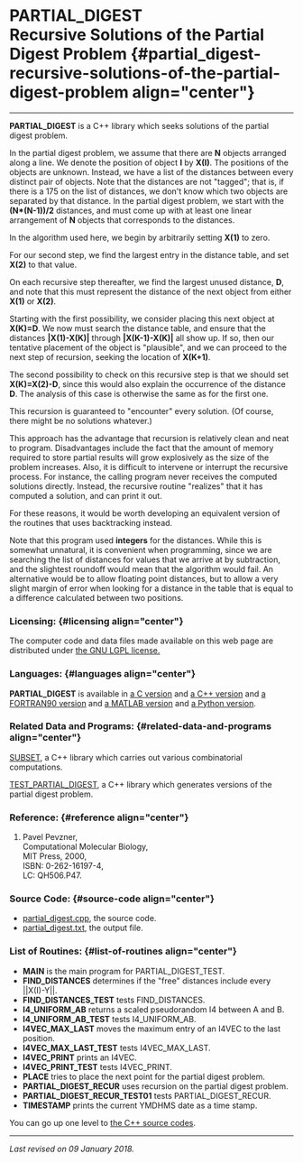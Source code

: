 PARTIAL\_DIGEST\
Recursive Solutions of the Partial Digest Problem {#partial_digest-recursive-solutions-of-the-partial-digest-problem align="center"}
=================================================

------------------------------------------------------------------------

**PARTIAL\_DIGEST** is a C++ library which seeks solutions of the
partial digest problem.

In the partial digest problem, we assume that there are **N** objects
arranged along a line. We denote the position of object **I** by
**X(I)**. The positions of the objects are unknown. Instead, we have a
list of the distances between every distinct pair of objects. Note that
the distances are not "tagged"; that is, if there is a 175 on the list
of distances, we don't know which two objects are separated by that
distance. In the partial digest problem, we start with the
**(N\*(N-1))/2** distances, and must come up with at least one linear
arrangement of **N** objects that corresponds to the distances.

In the algorithm used here, we begin by arbitrarily setting **X(1)** to
zero.

For our second step, we find the largest entry in the distance table,
and set **X(2)** to that value.

On each recursive step thereafter, we find the largest unused distance,
**D**, and note that this must represent the distance of the next object
from either **X(1)** or **X(2)**.

Starting with the first possibility, we consider placing this next
object at **X(K)=D**. We now must search the distance table, and ensure
that the distances **|X(1)-X(K)|** through **|X(K-1)-X(K)|** all show
up. If so, then our tentative placement of the object is "plausible",
and we can proceed to the next step of recursion, seeking the location
of **X(K+1)**.

The second possibility to check on this recursive step is that we should
set **X(K)=X(2)-D**, since this would also explain the occurrence of the
distance **D**. The analysis of this case is otherwise the same as for
the first one.

This recursion is guaranteed to "encounter" every solution. (Of course,
there might be no solutions whatever.)

This approach has the advantage that recursion is relatively clean and
neat to program. Disadvantages include the fact that the amount of
memory required to store partial results will grow explosively as the
size of the problem increases. Also, it is difficult to intervene or
interrupt the recursive process. For instance, the calling program never
receives the computed solutions directly. Instead, the recursive routine
"realizes" that it has computed a solution, and can print it out.

For these reasons, it would be worth developing an equivalent version of
the routines that uses backtracking instead.

Note that this program used **integers** for the distances. While this
is somewhat unnatural, it is convenient when programming, since we are
searching the list of distances for values that we arrive at by
subtraction, and the slightest roundoff would mean that the algorithm
would fail. An alternative would be to allow floating point distances,
but to allow a very slight margin of error when looking for a distance
in the table that is equal to a difference calculated between two
positions.

### Licensing: {#licensing align="center"}

The computer code and data files made available on this web page are
distributed under [the GNU LGPL license.](../../txt/gnu_lgpl.txt)

### Languages: {#languages align="center"}

**PARTIAL\_DIGEST** is available in [a C
version](../../c_src/partial_digest/partial_digest.md) and [a C++
version](../../master/partial_digest/partial_digest.md) and [a
FORTRAN90 version](../../f_src/partial_digest/partial_digest.md) and
[a MATLAB version](../../m_src/partial_digest/partial_digest.md) and
[a Python version](../../py_src/partial_digest/partial_digest.md).

### Related Data and Programs: {#related-data-and-programs align="center"}

[SUBSET](../../master/subset/subset.md), a C++ library which carries
out various combinatorial computations.

[TEST\_PARTIAL\_DIGEST](../../master/test_partial_digest/test_partial_digest.md),
a C++ library which generates versions of the partial digest problem.

### Reference: {#reference align="center"}

1.  Pavel Pevzner,\
    Computational Molecular Biology,\
    MIT Press, 2000,\
    ISBN: 0-262-16197-4,\
    LC: QH506.P47.

### Source Code: {#source-code align="center"}

-   [partial\_digest.cpp](partial_digest.cpp), the source code.
-   [partial\_digest.txt](partial_digest.txt), the output file.

### List of Routines: {#list-of-routines align="center"}

-   **MAIN** is the main program for PARTIAL\_DIGEST\_TEST.
-   **FIND\_DISTANCES** determines if the "free" distances include every
    ||X(I)-Y||.
-   **FIND\_DISTANCES\_TEST** tests FIND\_DISTANCES.
-   **I4\_UNIFORM\_AB** returns a scaled pseudorandom I4 between A
    and B.
-   **I4\_UNIFORM\_AB\_TEST** tests I4\_UNIFORM\_AB.
-   **I4VEC\_MAX\_LAST** moves the maximum entry of an I4VEC to the last
    position.
-   **I4VEC\_MAX\_LAST\_TEST** tests I4VEC\_MAX\_LAST.
-   **I4VEC\_PRINT** prints an I4VEC.
-   **I4VEC\_PRINT\_TEST** tests I4VEC\_PRINT.
-   **PLACE** tries to place the next point for the partial digest
    problem.
-   **PARTIAL\_DIGEST\_RECUR** uses recursion on the partial digest
    problem.
-   **PARTIAL\_DIGEST\_RECUR\_TEST01** tests PARTIAL\_DIGEST\_RECUR.
-   **TIMESTAMP** prints the current YMDHMS date as a time stamp.

You can go up one level to [the C++ source codes](../cpp_src.md).

------------------------------------------------------------------------

*Last revised on 09 January 2018.*
